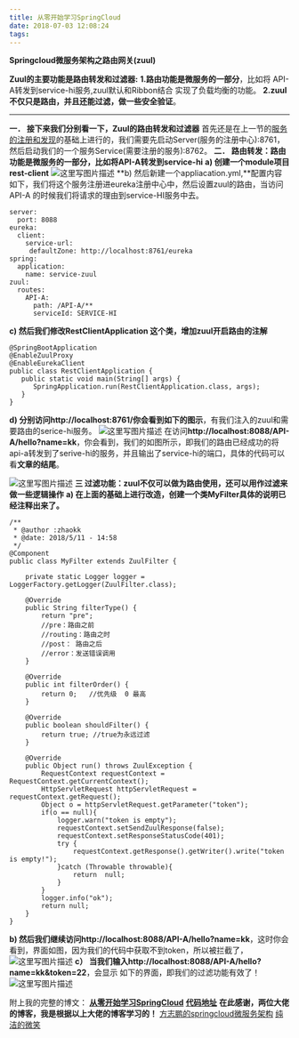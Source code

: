 ```yaml
---
title: 从零开始学习SpringCloud
date: 2018-07-03 12:08:24
tags:
---
```

**Springcloud微服务架构之路由网关(zuul)**

**Zuul的主要功能是路由转发和过滤器:**
    **1.路由功能是微服务的一部分**，比如将 API-A转发到service-hi服务,zuul默认和Ribbon结合        实现了负载均衡的功能。
    **2.zuul不仅只是路由，并且还能过滤，做一些安全验证**。
    


----------


**一．	接下来我们分别看一下，Zuul的路由转发和过滤器**
		首先还是在上一节的[服务的注册和发现](https://blog.csdn.net/zhaokk_git/article/details/80228880)的基础上进行的，我们需要先启动Server(服务的注册中心):8761，然后启动我们的一个服务Service(需要注册的服务):8762。
**二．	路由转发：路由功能是微服务的一部分，比如将API-A转发到service-hi**
**a)	创建一个module项目rest-client**
 ![这里写图片描述](https://img-blog.csdn.net/2018052415363735?watermark/2/text/aHR0cHM6Ly9ibG9nLmNzZG4ubmV0L3poYW9ra19naXQ=/font/5a6L5L2T/fontsize/400/fill/I0JBQkFCMA==/dissolve/70)
**b)	然后新建一个appliacation.yml,**配置内容如下，我们将这个服务注册进eureka注册中心中，然后设置zuul的路由，当访问API-A 的时候我们将请求的理由到service-HI服务中去。

```
server:
  port: 8088
eureka:
  client:
    service-url:
     defaultZone: http://localhost:8761/eureka
spring:
  application:
    name: service-zuul
zuul:
  routes:
    API-A:
      path: /API-A/**
      serviceId: SERVICE-HI
```

**c)   然后我们修改RestClientApplication 这个类，增加zuul开启路由的注解**

```
@SpringBootApplication
@EnableZuulProxy
@EnableEurekaClient
public class RestClientApplication {
   public static void main(String[] args) {
      SpringApplication.run(RestClientApplication.class, args);
   }
}
```
	
**d)	分别访问http://localhost:8761/你会看到如下的图示**，有我们注入的zuul和需要路由的serice-hi服务。
 ![这里写图片描述](https://img-blog.csdn.net/2018052415365712?watermark/2/text/aHR0cHM6Ly9ibG9nLmNzZG4ubmV0L3poYW9ra19naXQ=/font/5a6L5L2T/fontsize/400/fill/I0JBQkFCMA==/dissolve/70)
在访问**http://localhost:8088/API-A/hello?name=kk**，你会看到，我们的如图所示，即我们的路由已经成功的将api-a转发到了serive-hi的服务，并且输出了service-hi的端口，具体的代码可以看**文章的结尾**。
 
![这里写图片描述](https://img-blog.csdn.net/20180524153705952?watermark/2/text/aHR0cHM6Ly9ibG9nLmNzZG4ubmV0L3poYW9ra19naXQ=/font/5a6L5L2T/fontsize/400/fill/I0JBQkFCMA==/dissolve/70)
**三   过滤功能：zuul不仅可以做为路由使用，还可以用作过滤来做一些逻辑操作**
**a)	在上面的基础上进行改造，创建一个类MyFilter具体的说明已经注释出来了。**

```
/**
 * @author :zhaokk
 * @date: 2018/5/11 - 14:58
 */
@Component
public class MyFilter extends ZuulFilter {

    private static Logger logger = LoggerFactory.getLogger(ZuulFilter.class);

    @Override
    public String filterType() {
        return "pre";
        //pre：路由之前
        //routing：路由之时
        //post： 路由之后
        //error：发送错误调用
    }

    @Override
    public int filterOrder() {
        return 0;   //优先级  0 最高
    }

    @Override
    public boolean shouldFilter() {
        return true; //true为永远过滤
    }

    @Override
    public Object run() throws ZuulException {
        RequestContext requestContext = RequestContext.getCurrentContext();
        HttpServletRequest httpServletRequest = requestContext.getRequest();
        Object o = httpServletRequest.getParameter("token");
        if(o == null){
            logger.warn("token is empty");
            requestContext.setSendZuulResponse(false);
            requestContext.setResponseStatusCode(401);
            try {
                requestContext.getResponse().getWriter().write("token is empty!");
            }catch (Throwable throwable){
                return  null;
            }
        }
        logger.info("ok");
        return null;
    }
}
```

**b)	然后我们继续访问http://localhost:8088/API-A/hello?name=kk**，这时你会看到，界面如图，因为我们的代码中获取不到token，所以被拦截了，
![这里写图片描述](https://img-blog.csdn.net/20180524153718401?watermark/2/text/aHR0cHM6Ly9ibG9nLmNzZG4ubmV0L3poYW9ra19naXQ=/font/5a6L5L2T/fontsize/400/fill/I0JBQkFCMA==/dissolve/70)
 **c） 当我们输入http://localhost:8088/API-A/hello?name=kk&token=22**，会显示 如下的界面，即我们的过滤功能有效了！
![这里写图片描述](https://img-blog.csdn.net/20180524153724592?watermark/2/text/aHR0cHM6Ly9ibG9nLmNzZG4ubmV0L3poYW9ra19naXQ=/font/5a6L5L2T/fontsize/400/fill/I0JBQkFCMA==/dissolve/70)
 
附上我的完整的博文： 
**[从零开始学习SpringCloud](https://blog.csdn.net/zhaokk_git/article/details/80228420)** 
**[代码地址](https://github.com/zhaokuankuan/springcloud/tree/master/SpringCloudZuul)** 
**在此感谢，两位大佬的博客，我是根据以上大佬的博客学习的！**
 [方志鹏的springcloud微服务架构](https://blog.csdn.net/forezp/article/details/70148833) 
 [纯洁的微笑](http://www.ityouknow.com/spring-cloud.html)
